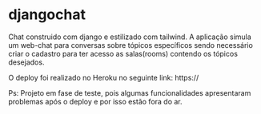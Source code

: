 # djangochat
Chat construido com django e estilizado com tailwind.
A aplicação simula um web-chat para conversas sobre tópicos específicos sendo necessário criar o cadastro para ter acesso as salas(rooms) contendo os  tópicos desejados.

O deploy foi realizado no Heroku no seguinte link:
https://

Ps: Projeto em fase de teste, pois algumas funcionalidades apresentaram problemas após o deploy e por isso estão fora do ar. 

